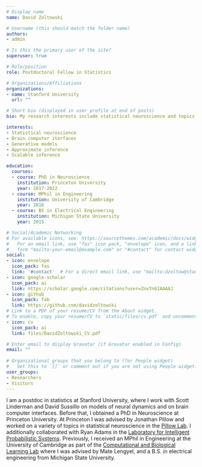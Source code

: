 ```yaml
---
# Display name
name: David Zoltowski

# Username (this should match the folder name)
authors:
- admin

# Is this the primary user of the site?
superuser: true

# Role/position
role: Postdoctoral Fellow in Statistics 

# Organizations/Affiliations
organizations:
- name: Stanford University
  url: ""

# Short bio (displayed in user profile at end of posts)
bio: My research interests include statistical neuroscience and topics in Bayesian machine learning. 

interests:
- Statistical neuroscience
- Brain computer iterfaces
- Generative models
- Approximate inference
- Scalable inference

education:
  courses:
  - course: PhD in Neuroscience
    institution: Princeton University
    year: 2017-2022
  - course: MPhil in Engineering
    institution: University of Cambridge
    year: 2016
  - course: BS in Electrical Engineering
    institution: Michigan State University
    year: 2015

# Social/Academic Networking
# For available icons, see: https://sourcethemes.com/academic/docs/widgets/#icons
#   For an email link, use "fas" icon pack, "envelope" icon, and a link in the
#   form "mailto:your-email@example.com" or "#contact" for contact widget.
social:
- icon: envelope
  icon_pack: fas
  link: '#contact'  # For a direct email link, use "mailto:dzoltow@stanford.edu".
- icon: google-scholar
  icon_pack: ai
  link: https://scholar.google.com/citations?user=ZnxTn6IAAAAJ
- icon: github
  icon_pack: fab
  link: https://github.com/davidzoltowski
# Link to a PDF of your resume/CV from the About widget.
# To enable, copy your resume/CV to `static/files/cv.pdf` and uncomment the lines below.  
- icon: cv
  icon_pack: ai
  link: files/DavidZoltowski_CV.pdf

# Enter email to display Gravatar (if Gravatar enabled in Config)
email: ""
  
# Organizational groups that you belong to (for People widget)
#   Set this to `[]` or comment out if you are not using People widget.  
user_groups:
- Researchers
- Visitors
---
```


I am a postdoc in statistics at Stanford University, where I work with Scott Linderman and David Sussillo on models of neural dynamics and on brain computer interfaces. Before that, I obtained a PhD in Neuroscience at Princeton University. At Princeton I was advised by Jonathan Pillow and worked on a variety of topics in statistical neuroscience in the [Pillow Lab](https://pillowlab.princeton.edu/). I additionally collaborated with Ryan Adams in the [Laboratory for Intelligent Probabilistic Systems](http://lips.cs.princeton.edu/). Previously, I received an MPhil in Engineering at the University of Cambridge as part of the [Computational and Biological Learning Lab](http://learning.eng.cam.ac.uk/Public/) where I was advised by Mate Lengyel, and a B.S. in electrical engineering from Michigan State University.
